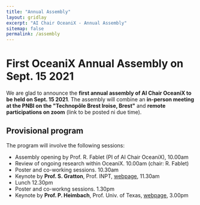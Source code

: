 ```yaml
---
title: "Annual Assembly"
layout: gridlay
excerpt: "AI Chair OceaniX - Annual Assembly"
sitemap: false
permalink: /assembly
---
```


# First OceaniX Annual Assembly on Sept. 15 2021

We are glad to announce the **first annual assembly of AI Chair OceaniX to be held on Sept. 15 2021**.
The assembly will combine an **in-person meeting at the PNBI on the "Technopôle Brest Iroise, Brest"** and **remote participations on zoom** (link to be posted ni due time).

## Provisional program
The program will involve the following sessions:
- Assembly opening by Prof. R. Fablet (PI of AI Chair OceaniX), 10.00am
- Review of ongoing research within OceaniX. 10.00am (chair: R. Fablet)
- Poster and co-working sessions. 10.30am
- Keynote by **Prof. S. Gratton**, Prof. INPT, [webpage](http://gratton.perso.enseeiht.fr/), 11.30am
- Lunch 12.30pm
- Poster and co-workng sessions. 1.30pm
- Keynote by **Prof. P. Heimbach**, Prof. Univ. of Texas, [webpage](https://www.jsg.utexas.edu/researcher/patrick_heimbach/), 3.00pm


